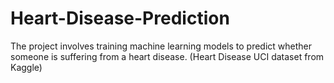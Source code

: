 # Heart-Disease-Prediction
The project involves training machine learning models to predict whether someone is suffering from a heart disease. (Heart Disease UCI dataset from Kaggle)
